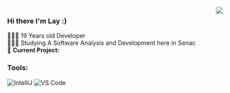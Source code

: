 
<img align='right' bg_color=midnight-purple src="https://github-readme-stats.vercel.app/api?username=laycsz&theme=dracula&show_icons=true">


### Hi there I'm Lay :)

  
👩🏻‍💻 19 Years old Developer  
👩🏻‍🎓 Studying A Software Analysis and Development here in Senac  
🚧 **Current Project:** []()


### Tools:
![IntelliJ](https://img.shields.io/badge/-IntelliJ%20IDEA-5c1bf5?style=for-the-badge&logo=intellij-idea&labelColor=5c1bf5)
![VS Code](https://img.shields.io/badge/-VSCode-1e97e8?style=for-the-badge&logo=VisualStudioCode&logoColor=white&labelColor=1e97e8)



